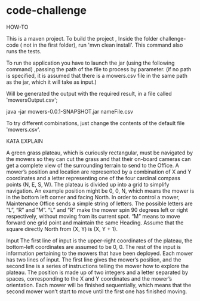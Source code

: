 # code-challenge

HOW-TO

This is a maven project.
To build the project , Inside the folder challenge-code ( not in the first folder), run 'mvn clean install'. This command also runs the tests. 

To run the application you have to launch the jar (using the following command) ,passing the path of the file to process by parameter.
(if no path is specified, it is assumed that there is a mowers.csv file in the same path as the jar, which it will take as input.)

Will be generated the output  with the required result, in a file called 'mowersOutput.csv';

java -jar mowers-0.0.1-SNAPSHOT.jar nameFile.csv

To try different combinations, just change the contents of the default file 'mowers.csv'. 


KATA EXPLAIN

A green grass plateau, which is curiously rectangular, must be navigated by the mowers so
they can cut the grass and that their on-board cameras can get a complete view of the
surrounding terrain to send to the Office.
A mower’s position and location are represented by a combination of X and Y coordinates
and a letter representing one of the four cardinal compass points (N, E, S, W). The plateau
is divided up into a grid to simplify navigation. An example position might be 0, 0, N, which
means the mower is in the bottom left corner and facing North.
In order to control a mower, Maintenance Office sends a simple string of letters. The
possible letters are “L”, “R” and ”M”. “L” and “R” make the mower spin 90 degrees left or
right respectively, without moving from its current spot. “M” means to move forward one
grid point and maintain the same Heading.
Assume that the square directly North from (X, Y) is (X, Y + 1).

Input
The first line of input is the upper-right coordinates of the plateau, the bottom-left
coordinates are assumed to be 0, 0.
The rest of the input is information pertaining to the mowers that have been deployed.
Each mower has two lines of input. The first line gives the mower’s position, and the
second line is a series of instructions telling the mower how to explore the plateau. The
position is made up of two integers and a letter separated by spaces, corresponding to the
X and Y coordinates and the mower’s orientation.
Each mower will be finished sequentially, which means that the second mower won’t start
to move until the first one has finished moving.

